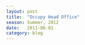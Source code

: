 ```yaml
---
layout: post
title:  "Occupy Head Office"
season: Summer, 2012
date:   2011-06-01
category: blog
---
```


